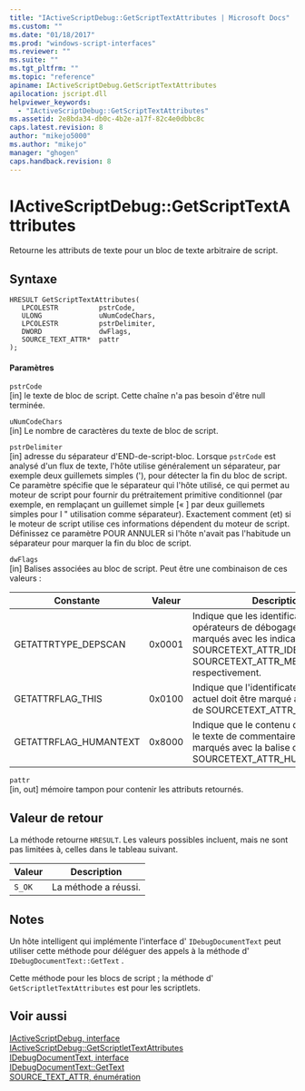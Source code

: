 ```yaml
---
title: "IActiveScriptDebug::GetScriptTextAttributes | Microsoft Docs"
ms.custom: ""
ms.date: "01/18/2017"
ms.prod: "windows-script-interfaces"
ms.reviewer: ""
ms.suite: ""
ms.tgt_pltfrm: ""
ms.topic: "reference"
apiname: IActiveScriptDebug.GetScriptTextAttributes
apilocation: jscript.dll
helpviewer_keywords: 
  - "IActiveScriptDebug::GetScriptTextAttributes"
ms.assetid: 2e8bda34-db0c-4b2e-a17f-82c4e0dbbc8c
caps.latest.revision: 8
author: "mikejo5000"
ms.author: "mikejo"
manager: "ghogen"
caps.handback.revision: 8
---
```

# IActiveScriptDebug::GetScriptTextAttributes
Retourne les attributs de texte pour un bloc de texte arbitraire de script.  
  
## Syntaxe  
  
```  
HRESULT GetScriptTextAttributes(  
   LPCOLESTR          pstrCode,  
   ULONG              uNumCodeChars,  
   LPCOLESTR          pstrDelimiter,  
   DWORD              dwFlags,  
   SOURCE_TEXT_ATTR*  pattr  
);  
```  
  
#### Paramètres  
 `pstrCode`  
 \[in\]  le texte de bloc de script.  Cette chaîne n'a pas besoin d'être null terminée.  
  
 `uNumCodeChars`  
 \[in\]  Le nombre de caractères du texte de bloc de script.  
  
 `pstrDelimiter`  
 \[in\]  adresse du séparateur d'END\-de\-script\-bloc.  Lorsque `pstrCode` est analysé d'un flux de texte, l'hôte utilise généralement un séparateur, par exemple deux guillemets simples \('\), pour détecter la fin du bloc de script.  Ce paramètre spécifie que le séparateur qui l'hôte utilisé, ce qui permet au moteur de script pour fournir du prétraitement primitive conditionnel \(par exemple, en remplaçant un guillemet simple \[« \] par deux guillemets simples pour l " utilisation comme séparateur\).  Exactement comment \(et\) si le moteur de script utilise ces informations dépendent du moteur de script.  Définissez ce paramètre POUR ANNULER si l'hôte n'avait pas l'habitude un séparateur pour marquer la fin du bloc de script.  
  
 `dwFlags`  
 \[in\]  Balises associées au bloc de script.  Peut être une combinaison de ces valeurs :  
  
|Constante|Valeur|Description|  
|---------------|------------|-----------------|  
|GETATTRTYPE\_DEPSCAN|0x0001|Indique que les identificateurs et les opérateurs de débogage doivent être marqués avec les indicateurs de SOURCETEXT\_ATTR\_IDENTIFIER et de SOURCETEXT\_ATTR\_MEMBERLOOKUP, respectivement.|  
|GETATTRFLAG\_THIS|0x0100|Indique que l'identificateur de l'objet actuel doit être marqué avec la balise de SOURCETEXT\_ATTR\_THIS.|  
|GETATTRFLAG\_HUMANTEXT|0x8000|Indique que le contenu de la chaîne et le texte de commentaire doivent être marqués avec la balise de SOURCETEXT\_ATTR\_HUMANTEXT.|  
  
 `pattr`  
 \[in, out\]  mémoire tampon pour contenir les attributs retournés.  
  
## Valeur de retour  
 La méthode retourne `HRESULT`.  Les valeurs possibles incluent, mais ne sont pas limitées à, celles dans le tableau suivant.  
  
|Valeur|Description|  
|------------|-----------------|  
|`S_OK`|La méthode a réussi.|  
  
## Notes  
 Un hôte intelligent qui implémente l'interface d' `IDebugDocumentText` peut utiliser cette méthode pour déléguer des appels à la méthode d' `IDebugDocumentText::GetText` .  
  
 Cette méthode pour les blocs de script ; la méthode d' `GetScriptletTextAttributes` est pour les scriptlets.  
  
## Voir aussi  
 [IActiveScriptDebug, interface](../../winscript/reference/iactivescriptdebug-interface.md)   
 [IActiveScriptDebug::GetScriptletTextAttributes](../../winscript/reference/iactivescriptdebug-getscriptlettextattributes.md)   
 [IDebugDocumentText, interface](../../winscript/reference/idebugdocumenttext-interface.md)   
 [IDebugDocumentText::GetText](../../winscript/reference/idebugdocumenttext-gettext.md)   
 [SOURCE\_TEXT\_ATTR, énumération](../../winscript/reference/source-text-attr-enumeration.md)
